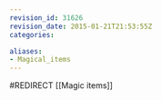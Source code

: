 ```yaml
---
revision_id: 31626
revision_date: 2015-01-21T21:53:55Z
categories:

aliases:
- Magical_items
---
```


#REDIRECT [[Magic items]]